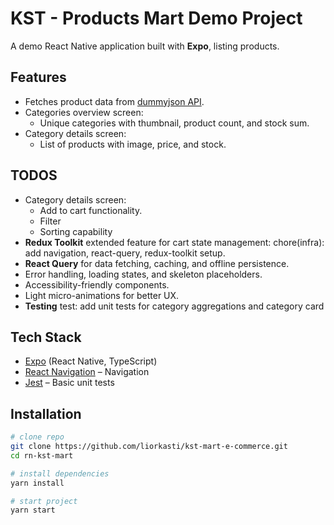 # KST - Products Mart Demo Project

A demo React Native application built with **Expo**, listing products.

## Features
- Fetches product data from [dummyjson API](https://dummyjson.com/products?limit=100).
- Categories overview screen:
  - Unique categories with thumbnail, product count, and stock sum.
- Category details screen:
  - List of products with image, price, and stock.

## TODOS
- Category details screen:
    - Add to cart functionality.
    - Filter
    - Sorting capability
- **Redux Toolkit** extended feature  for cart state management: chore(infra): add navigation, react-query, redux-toolkit setup.
- **React Query** for data fetching, caching, and offline persistence.
- Error handling, loading states, and skeleton placeholders.
- Accessibility-friendly components.
- Light micro-animations for better UX.
- **Testing** test: add unit tests for category aggregations and category card

## Tech Stack
- [Expo](https://expo.dev/) (React Native, TypeScript)
- [React Navigation](https://reactnavigation.org/) – Navigation
- [Jest](https://jestjs.io/) – Basic unit tests

## Installation
```bash
# clone repo
git clone https://github.com/liorkasti/kst-mart-e-commerce.git
cd rn-kst-mart

# install dependencies
yarn install

# start project
yarn start

